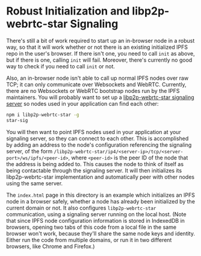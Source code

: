 # Robust Initialization and libp2p-webrtc-star Signaling

There's still a bit of work required to start up an in-browser node in a robust way, so that it will work whether or not there is an existing initialized IPFS repo in the user's browser. If there isn't one, you need to call `init` as above, but if there is one, calling `init` will fail. Moreover, there's currently no good way to check if you need to call `init` or not.

Also, an in-browser node isn't able to call up normal IPFS nodes over raw TCP; it can only communicate over Websockets and WebRTC. Currently, there are no Websockets or WebRTC bootstrap nodes run by the IPFS maintainers. You will probably want to set up a [libp2p-webrtc-star signaling server](https://github.com/libp2p/js-libp2p-webrtc-star) so nodes used in your application can find each other:

```bash
npm i libp2p-webrtc-star -g
star-sig
```

You will then want to point IPFS nodes used in your application at your signaling server, so they can connect to each other. This is accomplished by adding an address to the node's configuration referencing the signaling server, of the form `/libp2p-webrtc-star/ip4/<server-ip>/tcp/<server-port>/ws/ipfs/<peer-id>`, where `<peer-id>` is the peer ID of the node that the address is being added to. This causes the node to think of itself as being contactable through the signaling server. It will then initializes its libp2p-webrtc-star implementation and automatically peer with other nodes using the same server.

The `index.html` page in this directory is an example which initializes an IPFS node in a browser safely, whether a node has already been initialized by the current domain or not. It also configures `libp2p-webrtc-star` communication, using a signaling server running on the local host. (Note that since IPFS node configuration information is stored in IndexedDB in browsers, opening two tabs of this code from a local file in the same browser won't work, because they'll share the same node keys and identity. Either run the code from multiple domains, or run it in two different browsers, like Chrome and Firefox.)
